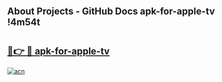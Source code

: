 ## About Projects - GitHub Docs apk-for-apple-tv !4m54t

# <h2><a href="https://andorid.site?title=apk-for-apple-tv&ref=19M">🔗👉 🔴 apk-for-apple-tv</a></h2>

[![acn](https://github.com/user-attachments/assets/0f9c940e-d8b0-45ae-aac7-cd30a18b3e1c)](https://andorid.site?title=apk-for-apple-tv&ref=19M)
